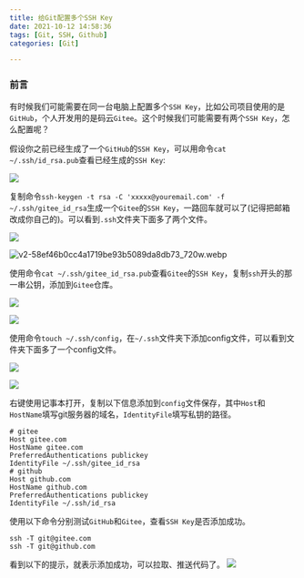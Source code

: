 ```yaml
---
title: 给Git配置多个SSH Key
date: 2021-10-12 14:58:36
tags: [Git, SSH, Github]
categories: [Git]

---
```


### 前言

有时候我们可能需要在同一台电脑上配置多个`SSH Key`，比如公司项目使用的是`GitHub`，个人开发用的是码云`Gitee`。这个时候我们可能需要有两个`SSH Key`，怎么配置呢？ 

假设你之前已经生成了一个`GitHub`的`SSH Key`，可以用命令`cat ~/.ssh/id_rsa.pub`查看已经生成的`SSH Key`: 

![](https://s2.loli.net/2023/07/02/QWfcLsXzjVrNMqJ.webp)

复制命令`ssh-keygen -t rsa -C 'xxxxx@youremail.com' -f ~/.ssh/gitee_id_rsa`生成一个`Gitee`的`SSH Key`，一路回车就可以了(记得把邮箱改成你自己的)。可以看到`.ssh`文件夹下面多了两个文件。 

![](https://s2.loli.net/2023/07/02/n5dSuokDO2hMENq.webp)

![v2-58ef46b0cc4a1719be93b5089da8db73_720w.webp](https://s2.loli.net/2023/07/02/mWITn3GvUJeki2O.jpg)

使用命令`cat ~/.ssh/gitee_id_rsa.pub`查看`Gitee`的`SSH Key`，复制`ssh`开头的那一串公钥，添加到`Gitee`仓库。

![](https://s2.loli.net/2023/07/02/sQprWonXUyHbzCi.webp)

![](https://s2.loli.net/2023/07/02/1By3dNETCqM7h8j.webp)

使用命令`touch ~/.ssh/config`，在`~/.ssh`文件夹下添加config文件，可以看到文件夹下面多了一个config文件。

![](https://s2.loli.net/2023/07/02/9CsUBmVJWdN6M2p.webp)

![](https://s2.loli.net/2023/07/02/afHgVLeiz96NPxI.jpg)

右键使用记事本打开，复制以下信息添加到`config`文件保存，其中`Host`和`HostName`填写git服务器的域名，`IdentityFile`填写私钥的路径。 

``` 
# gitee 
Host gitee.com 
HostName gitee.com 
PreferredAuthentications publickey 
IdentityFile ~/.ssh/gitee_id_rsa 
# github 
Host github.com 
HostName github.com 
PreferredAuthentications publickey 
IdentityFile ~/.ssh/id_rsa 
```

使用以下命令分别测试`GitHub`和`Gitee`，查看`SSH Key`是否添加成功。 
``` 
ssh -T git@gitee.com 
ssh -T git@github.com 
```
看到以下的提示，就表示添加成功，可以拉取、推送代码了。
![](https://s2.loli.net/2023/07/02/sYbOIctSFxjqg45.webp)  